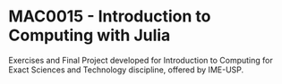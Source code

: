 # MAC0015 - Introduction to Computing with Julia

Exercises and Final Project developed for Introduction to Computing for Exact Sciences and Technology discipline, offered by IME-USP.
